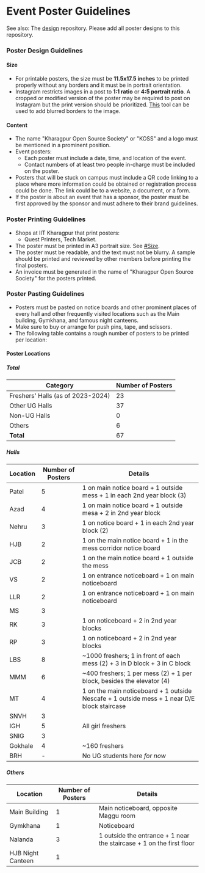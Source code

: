 # Event Poster Guidelines
See also: The [design](https://github.com/kossiitkgp/design/) repository. Please add all poster designs to this repository.

### Poster Design Guidelines
#### Size
- For printable posters, the size must be **11.5x17.5 inches** to be printed properly without any borders and it must be in portrait orientation.
- Instagram restricts images in a post to **1:1 ratio** or **4:5 portrait ratio**. A cropped or modified version of the poster may be required to post on Instagram but the print version should be prioritized. [This](https://pinetools.com/blurred-frame-images-generator) tool can be used to add blurred borders to the image.

#### Content
- The name "Kharagpur Open Source Society" or "KOSS" and a logo must be mentioned in a prominent position.
- Event posters:
	- Each poster must include a date, time, and location of the event.
	- Contact numbers of at least two people in-charge must be included on the poster.
- Posters that will be stuck on campus must include a QR code linking to a place where more information could be obtained or registration process could be done. The link could be to a website, a document, or a form.
- If the poster is about an event that has a sponsor, the poster must be first approved by the sponsor and must adhere to their brand guidelines.

### Poster Printing Guidelines
- Shops at IIT Kharagpur that print posters:
	- Quest Printers, Tech Market.
- The poster must be printed in A3 portrait size. See [#Size](#size).
- The poster must be readable, and the text must not be blurry. A sample should be printed and reviewed by other members before printing the final posters.
- An invoice must be generated in the name of "Kharagpur Open Source Society" for the posters printed.

### Poster Pasting Guidelines
- Posters must be pasted on notice boards and other prominent places of every hall and other frequently visited locations such as the Main building, Gymkhana, and famous night canteens.
- Make sure to buy or arrange for push pins, tape, and scissors.
- The following table contains a rough number of posters to be printed per location:

#### Poster Locations
##### Total
|Category|Number of Posters|
|-|-|
|Freshers' Halls (as of 2023-2024)|23|
|Other UG Halls|37|
|Non-UG Halls|0|
|Others|6|
|**Total**|67|

##### Halls
|Location|Number of Posters|Details|
|-|-|-|
|Patel|5|1 on main notice board + 1 outside mess + 1 in each 2nd year block (3)|
|Azad|4|1 on main notice board + 1 outside mesa + 2 in 2nd year block|
|Nehru|3|1 on notice board + 1 in each 2nd year block (2)|
|HJB|2|1 on the main notice board + 1 in the mess corridor notice board|
|JCB|2|1 on the main notice board + 1 outside the mess|
|VS|2|1 on entrance noticeboard + 1 on main noticeboard|
|LLR|2|1 on entrance noticeboard + 1 on main noticeboard|
|MS|3||
|RK|3|1 on noticeboard + 2 in 2nd year blocks|
|RP|3|1 on noticeboard + 2 in 2nd year blocks|
|LBS|8|~1000 freshers; 1 in front of each mess (2) + 3 in D block + 3 in C block|
|MMM|6|~400 freshers; 1 per mess (2) + 1 per block, besides the elevator (4)|
|MT|4|1 on the main noticeboard + 1 outside Nescafe + 1 outside mess + 1 near D/E block staircase|
|SNVH|3||
|IGH|5|All girl freshers|
|SNIG|3||
|Gokhale|4|~160 freshers|
|BRH|-|No UG students here _for now_|

##### Others
|Location|Number of Posters|Details|
|-|-|-|
|Main Building|1|Main noticeboard, opposite Maggu room|
|Gymkhana|1|Noticeboard|
|Nalanda|3|1 outside the entrance + 1 near the staircase + 1 on the first floor|
|HJB Night Canteen|1||
